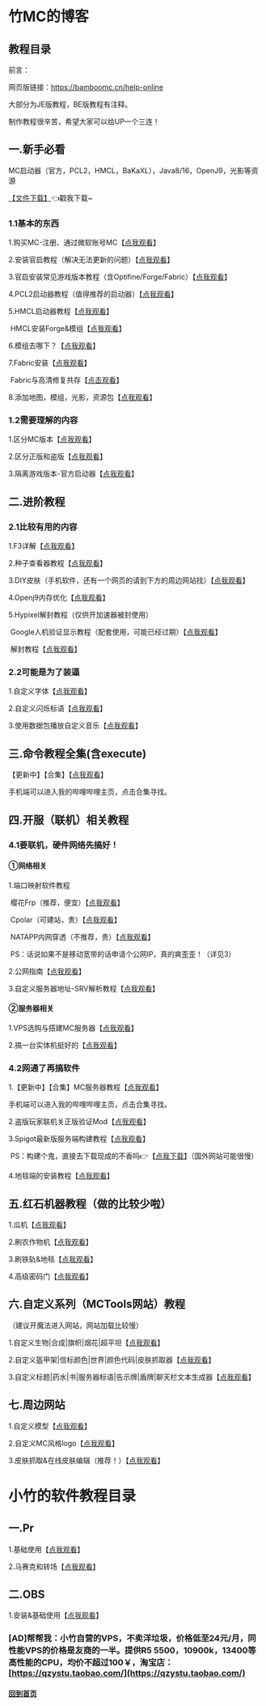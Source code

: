 # 竹MC的博客

## 教程目录

前言：

网页版链接：https://bamboomc.cn/help-online

大部分为JE版教程，BE版教程有注释。

制作教程很辛苦，希望大家可以给UP一个三连！

## 一.新手必看

MC启动器（官方，PCL2，HMCL，BaKaXL），Java8/16，OpenJ9，光影等资源

[【文件下载】](https://bamboomc.cn/download/)👈戳我下载~

### 1.1基本的东西

1.购买MC-注册、通过微软账号MC【[点我观看](https://www.bilibili.com/video/BV1jy4y127t7/)】

2.安装官启教程（解决无法更新的问题）【[点我观看](https://www.bilibili.com/video/BV1uy4y1Y7DC/)】

3.官启安装常见游戏版本教程（含Optifine/Forge/Fabric）【[点我观看](https://www.bilibili.com/video/BV1WU4y1W7wH/)】

4.PCL2启动器教程（值得推荐的启动器）【[点我观看](https://www.bilibili.com/video/BV1EK4y1b7t2/)】

5.HMCL启动器教程【[点我观看](https://www.bilibili.com/video/BV1R7411e7NB/)】

​	HMCL安装Forge&模组【[点我观看](https://www.bilibili.com/video/BV17741137FF/)】

6.模组去哪下？【[点我观看](https://www.bilibili.com/video/BV1r7411F73Z/)】

7.Fabric安装【[点我观看](https://www.bilibili.com/video/BV1yi4y1u7ny/)】

​	Fabric与高清修复共存【[点击观看](https://www.bilibili.com/video/BV12C4y147Bv/)】

8.添加地图，模组，光影，资源包【[点我观看](https://www.bilibili.com/video/BV1i7411Z7oP/)】

### 1.2需要理解的内容

1.区分MC版本【[点我观看](https://www.bilibili.com/video/BV1GJ411p74e/)】

2.区分正版和盗版【[点我观看](https://www.bilibili.com/video/BV1Nb4y1z74g/)】

3.隔离游戏版本-官方启动器【[点我观看](https://www.bilibili.com/video/BV1W7411t7sC/)】

## 二.进阶教程

### 2.1比较有用的内容

1.F3详解【[点我观看](https://www.bilibili.com/video/BV1W741177Eo/)】

2.种子查看器教程【[点我观看](https://www.bilibili.com/video/BV1ft411w7HZ/)】

3.DIY皮肤（手机软件，还有一个网页的请到下方的周边网站找）【[点我观看](https://www.bilibili.com/video/BV1fJ411Q78n/)】

4.Openj9内存优化【[点我观看](https://www.bilibili.com/video/BV1MV411z72p/)】

5.Hypixel解封教程（仅供开加速器被封使用）

​	Google人机验证显示教程（配套使用，可能已经过期）【[点我观看](https://www.bilibili.com/video/BV13y4y127VS)】

​	解封教程【[点我观看](https://www.bilibili.com/video/BV1L54y1W77b/)】

### 2.2可能是为了装逼

1.自定义字体【[点我观看](https://www.bilibili.com/video/BV1b7411v7We/)】

2.自定义闪烁标语【[点我观看](https://www.bilibili.com/video/BV1fh411o7W7/)】

3.使用数据包播放自定义音乐【[点我观看](https://www.bilibili.com/video/BV1et411K7vV/)】

## 三.命令教程全集(含execute)

【更新中】【合集】【[点我观看](https://www.bilibili.com/medialist/play/98772619?business=space_collection&business_id=13110)】

手机端可以进入我的哔哩哔哩主页，点击合集寻找。

## 四.开服（联机）相关教程

### 4.1要联机，硬件网络先搞好！

#### ①网络相关

1.端口映射软件教程

​	樱花Frp（推荐，便宜）【[点我观看](https://www.bilibili.com/video/BV1164y1c7iv/)】

​	Cpolar（可建站，贵）【[点我观看](https://www.bilibili.com/video/BV14S4y1r7E4)】

​	NATAPP内网穿透（不推荐，贵）【[点我观看](https://www.bilibili.com/video/BV1WK4y1X7wW/)】

​		PS：话说如果不是移动宽带的话申请个公网IP，真的爽歪歪！（详见3）

2.公网指南【[点我观看](https://www.bilibili.com/video/BV1j3411A7Tr/)】

3.自定义服务器地址-SRV解析教程【[点我观看](https://www.bilibili.com/video/BV1fN411d7dp/)】

#### ②服务器相关

1.VPS选购与搭建MC服务器【[点我观看](https://www.bilibili.com/video/BV1ZS4y1Z77b/)】

2.搞一台实体机挺好的【[点我观看](https://www.bilibili.com/video/BV1uG411t7KT/)】

### 4.2网通了再搞软件

1.【更新中】【合集】MC服务器教程【[点我观看](https://www.bilibili.com/medialist/play/98772619?business=space_collection&business_id=126829)】

手机端可以进入我的哔哩哔哩主页，点击合集寻找。

2.盗版玩家联机关正版验证Mod【[点我观看](https://www.bilibili.com/video/BV1xr4y1e7iy/)】

3.Spigot最新版服务端构建教程【[点我观看](https://www.bilibili.com/video/BV1Cp4y1v76Y/)】

​	PS：构建个鬼，直接去下载现成的不香吗👉【[点我下载](https://getbukkit.org/download/spigot)】（国外网站可能很慢）

4.地毯端的安装教程【[点我观看](https://www.bilibili.com/video/BV1zK411K7qb/)】

## 五.红石机器教程（做的比较少啦）

1.瓜机【[点我观看](https://www.bilibili.com/video/BV1nb41137Wu)】

2.刷农作物机【[点我观看](https://www.bilibili.com/video/BV1L4411p73a/)】

3.刷铁轨&地毯【[点我观看](https://www.bilibili.com/video/BV1Kt41137oX/)】

4.高级密码门【[点我观看](https://www.bilibili.com/video/BV1vW411R7Nb/)】

## 六.自定义系列（MCTools网站）教程

（建议开魔法进入网站，网站加载比较慢）

1.自定义生物|合成|旗帜|烟花|超平坦【[点我观看](https://www.bilibili.com/video/BV1Wt41177T6/)】

2.自定义盔甲架|信标颜色|世界|颜色代码|皮肤抓取器【[点我观看](https://www.bilibili.com/video/BV1Et411j76q/)】

3.自定义标题|药水|书|服务器标语|告示牌|盾牌|聊天栏文本生成器【[点我观看](https://www.bilibili.com/video/BV1Rt411j7eu/)】

## 七.周边网站

1.自定义模型【[点我观看](https://www.bilibili.com/video/BV1Et411M7bb/)】

2.自定义MC风格logo【[点我观看](https://www.bilibili.com/video/BV14t411374q/)】

3.皮肤抓取&在线皮肤编辑（推荐！）【[点我观看](https://www.bilibili.com/video/BV1Y54y1k7AW/)】

# **小竹的软件教程目录**

## 一.Pr

1.基础使用【[点我观看](https://www.bilibili.com/video/BV1yJ411e79X/)】

2.马赛克和转场【[点我观看](https://www.bilibili.com/video/BV17J411v77u/)】

## 二.OBS

1.安装&基础使用【[点我观看](https://www.bilibili.com/video/BV1nK4y1Y7Ef)】



### [AD]帮帮我：小竹自营的VPS，不卖洋垃圾，价格低至24元/月，同性能VPS的价格是友商的一半。提供R5 5500，10900k，13400等高性能的CPU，均价不超过100￥，淘宝店：[https://qzystu.taobao.com/](https://qzystu.taobao.com/)



#### [回到首页](https://bamboomc.cn/)